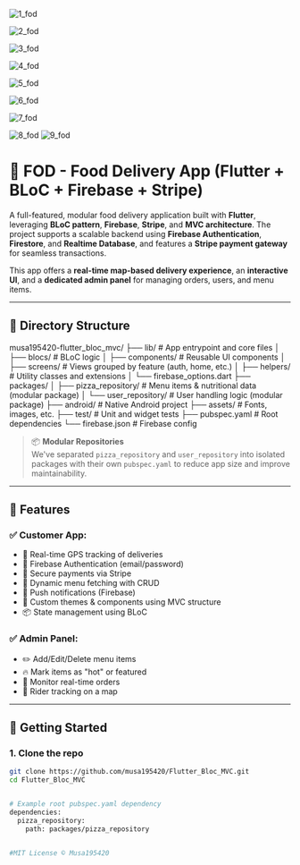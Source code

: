 ![1_fod](https://github.com/user-attachments/assets/2b315496-c688-47df-a5a4-b1910a94b00b)

![2_fod](https://github.com/user-attachments/assets/a053977f-deac-4d5b-84a1-6d827d01fccc)

![3_fod](https://github.com/user-attachments/assets/d632eac4-60fb-4ba0-bf83-fba8608cac44)

![4_fod](https://github.com/user-attachments/assets/75b3a0c2-bda0-44ac-934b-cd932f11baaf)

![5_fod](https://github.com/user-attachments/assets/6c7988f2-13e2-43fd-9ec7-c3bbbf7bf6a0)

![6_fod](https://github.com/user-attachments/assets/4d9932b3-8212-44aa-b81f-aa80802b1c6a)

![7_fod](https://github.com/user-attachments/assets/d9e47df8-9270-4d16-b723-b74caa0346e6)

![8_fod](https://github.com/user-attachments/assets/5c092981-4075-429d-80a3-0120b7bf4b26)
![9_fod](https://github.com/user-attachments/assets/358a5eff-3ccf-4c18-a725-5691e26a37fe)



# 🍕 FOD - Food Delivery App (Flutter + BLoC + Firebase + Stripe)

A full-featured, modular food delivery application built with **Flutter**, leveraging **BLoC pattern**, **Firebase**, **Stripe**, and **MVC architecture**. The project supports a scalable backend using **Firebase Authentication**, **Firestore**, and **Realtime Database**, and features a **Stripe payment gateway** for seamless transactions.

This app offers a **real-time map-based delivery experience**, an **interactive UI**, and a **dedicated admin panel** for managing orders, users, and menu items.

---

## 📂 Directory Structure

musa195420-flutter_bloc_mvc/
├── lib/ # App entrypoint and core files
│ ├── blocs/ # BLoC logic
│ ├── components/ # Reusable UI components
│ ├── screens/ # Views grouped by feature (auth, home, etc.)
│ ├── helpers/ # Utility classes and extensions
│ └── firebase_options.dart
├── packages/
│ ├── pizza_repository/ # Menu items & nutritional data (modular package)
│ └── user_repository/ # User handling logic (modular package)
├── android/ # Native Android project
├── assets/ # Fonts, images, etc.
├── test/ # Unit and widget tests
├── pubspec.yaml # Root dependencies
└── firebase.json # Firebase config


> 📦 **Modular Repositories**  
> We've separated `pizza_repository` and `user_repository` into isolated packages with their own `pubspec.yaml` to reduce app size and improve maintainability.

---

## 🔧 Features

### ✅ Customer App:
- 🧭 Real-time GPS tracking of deliveries
- 📲 Firebase Authentication (email/password)
- 🧾 Secure payments via Stripe
- 🍕 Dynamic menu fetching with CRUD
- 🔔 Push notifications (Firebase)
- 🎨 Custom themes & components using MVC structure
- 📦 State management using BLoC

### ✅ Admin Panel:
- ✏️ Add/Edit/Delete menu items
- 🔥 Mark items as "hot" or featured
- 👀 Monitor real-time orders
- 🚚 Rider tracking on a map

---

## 🚀 Getting Started

### 1. Clone the repo

```bash
git clone https://github.com/musa195420/Flutter_Bloc_MVC.git
cd Flutter_Bloc_MVC


# Example root pubspec.yaml dependency
dependencies:
  pizza_repository:
    path: packages/pizza_repository


#MIT License © Musa195420



